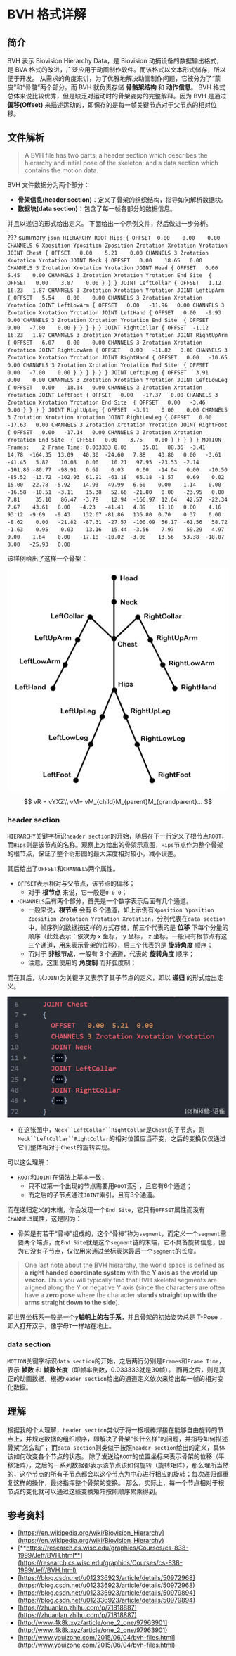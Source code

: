 # BVH 格式详解

## 简介

BVH 表示 Biovision Hierarchy Data，是 Biovision 动捕设备的数据输出格式，是 BVA 格式的改进，广泛应用于动画制作软件。而该格式以文本形式储存，所以便于开发。
从需求的角度来讲，为了优雅地解决动画制作问题，它被分为了“蒙皮”和“骨骼”两个部分。而 BVH 就负责存储 **骨骼架结构** 和 **动作信息**。
BVH 格式总体来说比较优秀，但是缺乏对运动时的骨架姿势的完整解释。因为 BVH 是通过 **偏移(Offset)** 来描述运动的，即保存的是每一帧关键节点对于父节点的相对位移。

##  文件解析
> A BVH file has two parts, a header section which describes the hierarchy and initial pose of the skeleton; and a data section which contains the motion data. 

BVH 文件数据分为两个部分：

- **骨架信息(header section)**：定义了骨架的组织结构，指导如何解析数据块。
- **数据块(data section)**：包含了每一帧各部分的数据信息。

并且以递归的形式给出定义。
下面给出一个示例文件，然后做进一步分析。

??? summary
	```json
	HIERARCHY
	ROOT Hips
	{
		OFFSET	0.00	0.00	0.00
		CHANNELS 6 Xposition Yposition Zposition Zrotation Xrotation Yrotation
		JOINT Chest
		{
			OFFSET	 0.00	 5.21	 0.00
			CHANNELS 3 Zrotation Xrotation Yrotation
			JOINT Neck
			{
				OFFSET	 0.00	 18.65	 0.00
				CHANNELS 3 Zrotation Xrotation Yrotation
				JOINT Head
				{
					OFFSET	 0.00	 5.45	 0.00
					CHANNELS 3 Zrotation Xrotation Yrotation
					End Site 
					{
						OFFSET	 0.00	 3.87	 0.00
					}
				}
			}
			JOINT LeftCollar
			{
				OFFSET	 1.12	 16.23	 1.87
				CHANNELS 3 Zrotation Xrotation Yrotation
				JOINT LeftUpArm
				{
					OFFSET	 5.54	 0.00	 0.00
					CHANNELS 3 Zrotation Xrotation Yrotation
					JOINT LeftLowArm
					{
						OFFSET	 0.00	-11.96	 0.00
						CHANNELS 3 Zrotation Xrotation Yrotation
						JOINT LeftHand
						{
							OFFSET	 0.00	-9.93	 0.00
							CHANNELS 3 Zrotation Xrotation Yrotation
							End Site 
							{
								OFFSET	 0.00	-7.00	 0.00
							}
						}
					}
				}
			}
			JOINT RightCollar
			{
				OFFSET	-1.12	 16.23	 1.87
				CHANNELS 3 Zrotation Xrotation Yrotation
				JOINT RightUpArm
				{
					OFFSET	-6.07	 0.00	 0.00
					CHANNELS 3 Zrotation Xrotation Yrotation
					JOINT RightLowArm
					{
						OFFSET	 0.00	-11.82	 0.00
						CHANNELS 3 Zrotation Xrotation Yrotation
						JOINT RightHand
						{
							OFFSET	 0.00	-10.65	 0.00
							CHANNELS 3 Zrotation Xrotation Yrotation
							End Site 
							{
								OFFSET	 0.00	-7.00	 0.00
							}
						}
					}
				}
			}
		}
		JOINT LeftUpLeg
		{
			OFFSET	 3.91	 0.00	 0.00
			CHANNELS 3 Zrotation Xrotation Yrotation
			JOINT LeftLowLeg
			{
				OFFSET	 0.00	-18.34	 0.00
				CHANNELS 3 Zrotation Xrotation Yrotation
				JOINT LeftFoot
				{
					OFFSET	 0.00	-17.37	 0.00
					CHANNELS 3 Zrotation Xrotation Yrotation
					End Site 
					{
						OFFSET	 0.00	-3.46	 0.00
					}
				}
			}
		}
		JOINT RightUpLeg
		{
			OFFSET	-3.91	 0.00	 0.00
			CHANNELS 3 Zrotation Xrotation Yrotation
			JOINT RightLowLeg
			{
				OFFSET	 0.00	-17.63	 0.00
				CHANNELS 3 Zrotation Xrotation Yrotation
				JOINT RightFoot
				{
					OFFSET	 0.00	-17.14	 0.00
					CHANNELS 3 Zrotation Xrotation Yrotation
					End Site 
					{
						OFFSET	 0.00	-3.75	 0.00
					}
				}
			}
		}
	}
	MOTION
	Frames:    2
	Frame Time: 0.033333
	8.03	 35.01	 88.36	-3.41	 14.78	-164.35	 13.09	 40.30	-24.60	 7.88	 43.80	 0.00	-3.61	-41.45	 5.82	 10.08	 0.00	 10.21	 97.95	-23.53	-2.14	-101.86	-80.77	-98.91	 0.69	 0.03	 0.00	-14.04	 0.00	-10.50	-85.52	-13.72	-102.93	 61.91	-61.18	 65.18	-1.57	 0.69	 0.02	 15.00	 22.78	-5.92	 14.93	 49.99	 6.60	 0.00	-1.14	 0.00	-16.58	-10.51	-3.11	 15.38	 52.66	-21.80	 0.00	-23.95	 0.00	
	7.81	 35.10	 86.47	-3.78	 12.94	-166.97	 12.64	 42.57	-22.34	 7.67	 43.61	 0.00	-4.23	-41.41	 4.89	 19.10	 0.00	 4.16	 93.12	-9.69	-9.43	 132.67	-81.86	 136.80	 0.70	 0.37	 0.00	-8.62	 0.00	-21.82	-87.31	-27.57	-100.09	 56.17	-61.56	 58.72	-1.63	 0.95	 0.03	 13.16	 15.44	-3.56	 7.97	 59.29	 4.97	 0.00	 1.64	 0.00	-17.18	-10.02	-3.08	 13.56	 53.38	-18.07	 0.00	-25.93	 0.00	
	```

该样例给出了这样一个骨架：

![](2.png)

$$
vR = vYXZ\\
vM= vM_{child}M_{parent}M_{grandparent}...
$$

### header section

`HIERARCHY`关键字标识`header section`的开始，随后在下一行定义了根节点`ROOT`，而`Hips`则是该节点的名称。观察上方给出的骨架示意图，`Hips`节点作为整个骨架的根节点，保证了整个树形图的最大深度相对较小，减小误差。

其后给出了`OFFSET`和`CHANNELS`两个属性。

- `OFFSET`表示相对与父节点，该节点的偏移；
   - 对于 **根节点** 来说，它一般是`0 0 0`；
- ·`CHANNELS`后有两个部分，首先是一个数字表示后面有几个通道。
   - 一般来说，**根节点** 会有 6 个通道，如上示例有`Xposition Yposition Zposition Zrotation Yrotation Xrotation`，分别代表在`data section`中，帧序列的数据按这样的方式存储，前三个代表的是 **位移** 下每个分量的顺序（此处表示：依次为 x 坐标， y 坐标， z 坐标，一般只有根节点有这三个通道，用来表示骨架的位移），后三个代表的是 **旋转角度** 顺序；
   - 而对于 **非根节点**，一般有 3 个通道，代表的 **旋转角度** 顺序；
   - 注意，这里使用的 **角度制** 而非弧度制；

而在其后，以`JOINT`为关键字又表示了其子节点的定义，即以 **递归** 的形式给出定义。

![](1.png)

- 在这张图中，`Neck``LeftCollar``RightCollar`是`Chest`的子节点，则`Neck``LeftCollar``RightCollar`的相对位置应当不变，之后的变换仅仅通过它们整体相对于`Chest`的旋转实现。

可以这么理解：

- `ROOT`和`JOINT`在语法上基本一致，
   - 只不过第一个出现的节点需要用`ROOT`索引，且它有6个通道；
   - 而之后的子节点通过`JOINT`索引，且有3个通道。

而在递归定义的末端，你会发现一个`End Site`，它只有`OFFSET`属性而没有`CHANNELS`属性，这是因为：

- 骨架是有若干“骨棒”组成的，这个“骨棒”称为`segment`，而定义一个`segment`需要两个端点，而`End Site`就是这个`segment`链的末端，它不具备旋转信息，因为它没有子节点，仅仅用来通过坐标表达最后一个`segment`的长度。

> One last note about the BVH hierarchy, the world space is defined as **a right handed coordinate system** with the **Y axis as the world up vector.** Thus you will typically find that BVH skeletal segments are aligned along the Y or negative Y axis (since the characters are often have a **zero pose** where the character **stands straight up with the arms straight down to the side**).

即世界坐标系一般是一个$y$**轴朝上的右手系**，并且骨架的初始姿势总是 T-Pose ，即人打开双手，像字母`T`一样站在地上。

### data section

`MOTION`关键字标识`data section`的开始，之后两行分别是`Frames`和`Frame Time`，表示 **帧数** 和 **帧数长度**（即帧率倒数，0.033333就是30帧）。
而再之后，则是真正的动画数据，根据`header section`给出的通道定义依次来给出每一帧的相对变化数据。 

## 理解

根据我的个人理解，`header section`类似于将一根根棒焊接在能够自由旋转的节点上，并规定数据的组织顺序，即解决了骨架“长什么样”的问题，并指导如何描述骨架“怎么动”；
而`data section`则类似于按照`header section`给出的定义，具体该如何改变各个节点的状态。
除了发送给`ROOT`的位置坐标来表示骨架的位移（平移矩阵），之后的一系列数据都表示该节点该如何旋转（旋转矩阵），那么理所当然的，这个节点的所有子节点都会以这个节点为中心进行相应的旋转；每次递归都重复这样的操作，最终指挥整个骨架的变换。
那么，实际上，每一个节点相对于根节点的变化就可以通过这些变换矩阵按照顺序累乘得到。

## 参考资料

- [https://en.wikipedia.org/wiki/Biovision_Hierarchy](https://en.wikipedia.org/wiki/Biovision_Hierarchy)
- [**https://research.cs.wisc.edu/graphics/Courses/cs-838-1999/Jeff/BVH.html**](https://research.cs.wisc.edu/graphics/Courses/cs-838-1999/Jeff/BVH.html)
- [https://blog.csdn.net/u012336923/article/details/50972968](https://blog.csdn.net/u012336923/article/details/50972968)
- [https://blog.csdn.net/u012336923/article/details/50979894](https://blog.csdn.net/u012336923/article/details/50979894)
- [https://zhuanlan.zhihu.com/p/71818887](https://zhuanlan.zhihu.com/p/71818887)
- [http://www.4k8k.xyz/article/one_2_one/97963901](http://www.4k8k.xyz/article/one_2_one/97963901)
- [http://www.youizone.com/2015/06/04/bvh-files.html](http://www.youizone.com/2015/06/04/bvh-files.html)
